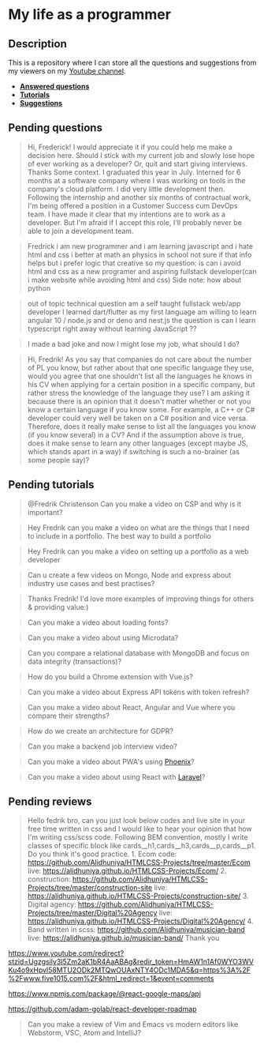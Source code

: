 # My life as a programmer

## Description

This is a repository where I can store all the 
questions and suggestions from my viewers on my [Youtube channel](https://www.youtube.com/user/Fidde12345).

* **[Answered questions](https://www.youtube.com/playlist?list=PLBAZWBMYeVYjXogYQDd1rwVI0c5YoioqU)**
* **[Tutorials](./tutorials.md)**
* **[Suggestions](./suggestions.md)**

## Pending questions

> Hi, Frederick! I would appreciate it if you could help me make a decision here. Should I stick with my current job and slowly lose hope of ever working as a developer? Or, quit and start giving interviews. Thanks Some context. I graduated this year in July. Interned for 6 months at a software company where I was working on tools in the company's cloud platform. I did very little development then. Following the internship and another six months of contractual work, I'm being offered a position in a Customer Success cum DevOps team. I have made it clear that my intentions are to work as a developer. But I'm afraid if I accept this role, I'll probably never be able to join a development team.

> Fredrick i am new programmer and i am learning javascript and i hate html and css i better at math an physics in school   not sure if that info helps but i prefer logic that creative  so my question: is can i avoid html and css as a new programer and aspiring fullstack developer(can i make website while avoiding html and css) Side note: how about python

> out of topic technical question am a self taught fullstack web/app developer  I learned dart/flutter as my first language  am willing to learn angular 10 / node.js and or deno and nest.js  the question is can I learn typescript right away without learning JavaScript ??

> I made a bad joke and now I might lose my job, what should I do?

> Hi, Fredrik! As you say that companies do not care about the number of PL you know,  but rather about that one specific language they use, would you agree that one shouldn't list all the languages he knows in his CV when applying for a certain position in a specific company, but rather stress the knowledge of the language they use? I am asking it because there is an opinion that it doesn't matter whether or not you know a certain language if you know some. For example, a C++ or C# developer could very well be taken on a C# position and vice versa. Therefore, does it really make sense to list all the languages you know (if you know several) in a CV? And if the assumption above is true, does it make sense to learn any other languages (except maybe JS, which stands apart in a way) if switching is such a no-brainer (as some people say)?

## Pending tutorials

> @Fredrik Christenson Can you make a video on CSP and why is it important?

> Hey Fredrik can you make a video on what are the things that I need to include in a portfolio. The best way to build a portfolio

> Hey Fredrik can you make a video on setting up a portfolio as a web developer

> Can u create a few videos on Mongo, Node and express about industry use cases and best practises?

> Thanks Fredrik! I'd love more examples of improving things for others & providing value:)

> Can you make a video about loading fonts?

> Can you make a video about using Microdata?

> Can you compare a relational database with MongoDB and focus on data integrity (transactions)?

> How do you build a Chrome extension with Vue.js?

> Can you make a video about Express API tokens with token refresh?

> Can you make a video about React, Angular and Vue where you compare their strengths?

> How do we create an architecture for GDPR?

> Can you make a backend job interview video?

> Can you make a video about PWA's using [Phoenix](http://phoenixframework.org)?

> Can you make a video about using React with [Laravel](https://laravel.com/)?

## Pending reviews

> Hello fedrik bro, can you just look below codes and live site in your free time written in css  and I would like to hear your opinion that how I'm writing css/scss code. Following BEM convention, mostly I write classes of specific block like cards__h1,cards__h3,cards__p,cards__p1. Do you think it's good practice. 1. Ecom code: https://github.com/Alidhuniya/HTMLCSS-Projects/tree/master/Ecom live: https://alidhuniya.github.io/HTMLCSS-Projects/Ecom/ 2. construction: https://github.com/Alidhuniya/HTMLCSS-Projects/tree/master/construction-site live:  https://alidhuniya.github.io/HTMLCSS-Projects/construction-site/ 3. Digital agency: https://github.com/Alidhuniya/HTMLCSS-Projects/tree/master/Digital%20Agency live:  https://alidhuniya.github.io/HTMLCSS-Projects/Digital%20Agency/ 4. Band written in scss:  https://github.com/Alidhuniya/musician-band live:  https://alidhuniya.github.io/musician-band/ Thank you

https://www.youtube.com/redirect?stzid=Ugzgsily3I5Zm2aK1bR4AaABAg&redir_token=HmAW1n1Af0WYO3WVKu4o9xHpvl58MTU2ODk2MTQwOUAxNTY4ODc1MDA5&q=https%3A%2F%2Fwww.five1015.com%2F&html_redirect=1&event=comments

https://www.npmjs.com/package/@react-google-maps/api

https://github.com/adam-golab/react-developer-roadmap

> Can you make a review of Vim and Emacs vs modern editors like Webstorm, VSC, Atom and IntelliJ?
